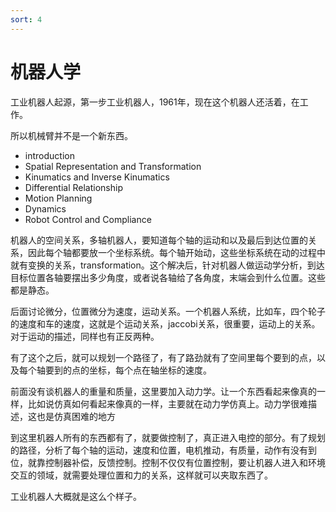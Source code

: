 ```yaml
---
sort: 4
---
```

# 机器人学


工业机器人起源，第一步工业机器人，1961年，现在这个机器人还活着，在工作。

所以机械臂并不是一个新东西。



- introduction
- Spatial Representation and Transformation 
- Kinumatics and Inverse Kinumatics
- Differential Relationship
- Motion Planning
- Dynamics
- Robot Control and Compliance

机器人的空间关系，多轴机器人，要知道每个轴的运动和以及最后到达位置的关系，因此每个轴都要放一个坐标系统。每个轴开始动，这些坐标系统在动的过程中就有变换的关系，transformation。这个解决后，针对机器人做运动学分析，到达目标位置各轴要摆出多少角度，或者说各轴给了各角度，末端会到什么位置。这些都是静态。

后面讨论微分，位置微分为速度，运动关系。一个机器人系统，比如车，四个轮子的速度和车的速度，这就是个运动关系，jaccobi关系，很重要，运动上的关系。对于运动的描述，同样也有正反两种。

有了这个之后，就可以规划一个路径了，有了路劲就有了空间里每个要到的点，以及每个轴要到的点的坐标，每个点在轴坐标的速度。

前面没有谈机器人的重量和质量，这里要加入动力学。让一个东西看起来像真的一样，比如说仿真如何看起来像真的一样，主要就在动力学仿真上。动力学很难描述，这也是仿真困难的地方

到这里机器人所有的东西都有了，就要做控制了，真正进入电控的部分。有了规划的路径，分析了每个轴的运动，速度和位置，电机推动，有质量，动作有没有到位，就靠控制器补偿，反馈控制。控制不仅仅有位置控制，要让机器人进入和环境交互的领域，就需要处理位置和力的关系，这样就可以夹取东西了。

工业机器人大概就是这么个样子。


